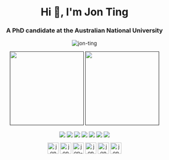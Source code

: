 <h1 align="center">Hi 👋, I'm Jon Ting</h1>
<h3 align="center">A PhD candidate at the Australian National University</h3>

<p align="center"> <img src="https://komarev.com/ghpvc/?username=jon-ting" alt="jon-ting" /> </p>

<p align="center">
<a href=""><img height=200 align="center" src="https://github-readme-stats.vercel.app/api?username=jon-ting&show_icons=true&theme=github_dark&border_radius=9&rank_icon=github&include_all_commits=true&custom_title=GitHub%20Stats&number_format=long&card_width=420" /></a>
<a href=""><img height=200 align="center" src="https://github-readme-stats.vercel.app/api/top-langs/?username=jon-ting&theme=github_dark&layout=compact&size_weight=0.15&count_weight=0.85&langs_count=8&border_radius=9&card_width=332" /></a>
<p>

<p align="center">
<a href="https://github.com/jon-ting/coursera-certifications"><img align="center" src="https://github-readme-stats.vercel.app/api/pin/?username=jon-ting&repo=coursera-certifications&show_owner=false&theme=dark" /></a>
<a href="https://github.com/jon-ting/futurelearn-certifications"><img align="center" src="https://github-readme-stats.vercel.app/api/pin/?username=jon-ting&repo=futurelearn-certifications&show_owner=false&theme=dark" /></a>
<a href="https://github.com/jon-ting/sphractal"><img align="center" src="https://github-readme-stats.vercel.app/api/pin/?username=jon-ting&repo=sphractal&show_owner=false&theme=dark" /></a>
<a href="https://github.com/jon-ting/fastbc"><img align="center" src="https://github-readme-stats.vercel.app/api/pin/?username=jon-ting&repo=fastbc&show_owner=false&theme=dark" /></a>
<a href="https://github.com/jon-ting/Molecular-Modelling-of-Reversible-Covalent-Inhibition-of-Brutons-Tyrosine-Kinase-by-Cyanoacrylamide"><img align="center" src="https://github-readme-stats.vercel.app/api/pin/?username=jon-ting&repo=Molecular-Modelling-of-Reversible-Covalent-Inhibition-of-Brutons-Tyrosine-Kinase-by-Cyanoacrylamide&show_owner=false&theme=dark" /></a>
<a href="https://github.com/jon-ting/covdrugsim"><img align="center" src="https://github-readme-stats.vercel.app/api/pin/?username=jon-ting&repo=covdrugsim&show_owner=false&theme=dark" /></a>
<a href="https://github.com/Jon-Ting/TNPgeneration"><img align="center" src="https://github-readme-stats.vercel.app/api/pin/?username=jon-ting&repo=TNPgeneration&show_owner=false&theme=dark" /></a>
</p>

<p align="center">
<a href="https://codepen.io/JonTing" target="blank"><img align="center" src="https://cdn.jsdelivr.net/npm/simple-icons@3.0.1/icons/codepen.svg" alt="jon ting" height="30" width="30" /></a>
<a href="https://twitter.com/JonTingYC" target="blank"><img align="center" src="https://cdn.jsdelivr.net/npm/simple-icons@3.0.1/icons/twitter.svg" alt="jon ting" height="30" width="30" /></a>
<a href="https://linkedin.com/in/jon-ting" target="blank"><img align="center" src="https://cdn.jsdelivr.net/npm/simple-icons@3.0.1/icons/linkedin.svg" alt="jon-ting" height="30" width="30" /></a>
<a href="https://stackoverflow.com/users/jon ting" target="blank"><img align="center" src="https://cdn.jsdelivr.net/npm/simple-icons@3.0.1/icons/stackoverflow.svg" alt="jon ting" height="30" width="30" /></a>
<a href="https://www.kaggle.com/jonting" target="blank"><img align="center" src="https://cdn.jsdelivr.net/npm/simple-icons@3.0.1/icons/kaggle.svg" alt="jon ting" height="30" width="30" /></a>
<a href="https://fb.com/jon ting" target="blank"><img align="center" src="https://cdn.jsdelivr.net/npm/simple-icons@3.0.1/icons/facebook.svg" alt="jon ting" height="30" width="30" /></a>
</p>
